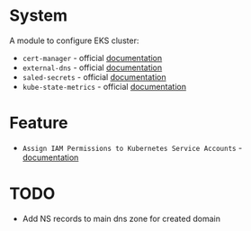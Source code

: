 # System
A module to configure EKS cluster:

- `cert-manager` - official [documentation](https://github.com/helm/charts/tree/master/stable/cert-manager)
- `external-dns` - official [documentation](https://github.com/helm/charts/tree/master/stable/external-dns)
- `saled-secrets` - official [documentation](https://github.com/helm/charts/tree/master/stable/sealed-secrets)
- `kube-state-metrics` - official [documentation](https://github.com/helm/charts/tree/master/stable/kube-state-metrics)


# Feature

-  `Assign IAM Permissions to Kubernetes Service Accounts` -  [documentation](
https://aws.amazon.com/ru/about-aws/whats-new/2019/09/amazon-eks-adds-support-to-assign-iam-permissions-to-kubernetes-service-accounts)


# TODO

- Add NS records to main dns zone for created domain
